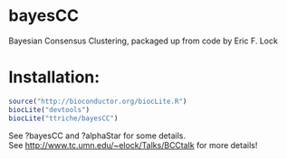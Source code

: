 # bayesCC
Bayesian Consensus Clustering, packaged up from code by Eric F. Lock

# Installation:
```r
source("http://bioconductor.org/biocLite.R")
biocLite("devtools")
biocLite("ttriche/bayesCC")
```

See ?bayesCC and ?alphaStar for some details.  
See http://www.tc.umn.edu/~elock/Talks/BCCtalk for more details!
